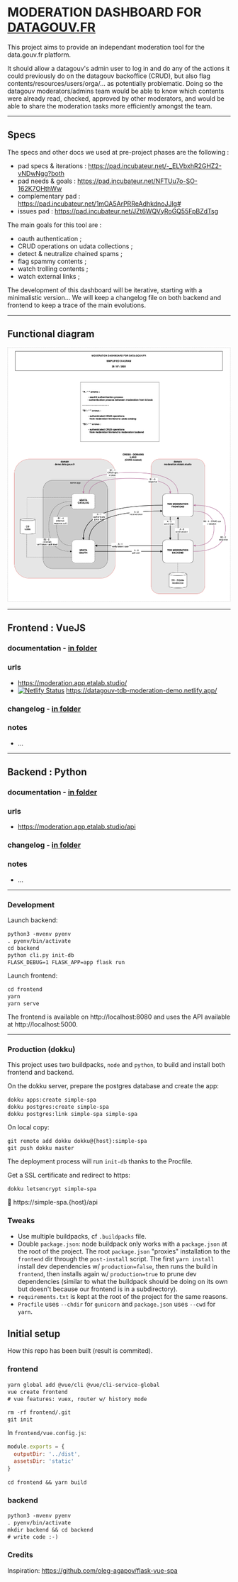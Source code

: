 # MODERATION DASHBOARD FOR [DATAGOUV.FR](https://data.gouv.fr)

This project aims to provide an independant moderation tool for the data.gouv.fr platform. 

It should allow a datagouv's admin user to log in and do any of the actions it could previously do on the datagouv backoffice (CRUD), but also flag contents/resources/users/orga/... as potentially problematic. Doing so the datagouv moderators/admins team would be able to know which contents were already read, checked, approved by other moderators, and would be able to share the moderation tasks more efficiently amongst the team.

---

## Specs

The specs and other docs we used at pre-project phases are the following :

- pad specs & iterations : https://pad.incubateur.net/-_ELVbxhR2GHZ2-vNDwNgg?both
- pad needs & goals : https://pad.incubateur.net/NFTUu7o-SO-162K7OHthWw
- complementary pad : https://pad.incubateur.net/1mOA5ArPRReAdhkdnoJJlg#
- issues pad : https://pad.incubateur.net/JZt6WQVyRoGQ55FpBZdTsg

The main goals for this tool are : 

- oauth authentication ;
- CRUD operations on udata collections ;
- detect & neutralize chained spams ;
- flag spammy contents ;
- watch trolling contents ;
- watch external links ;

The development of this dashboard will be iterative, starting with a minimalistic version... We will keep a changelog file on both backend and frontend to keep a trace of the main evolutions.

---
## Functional diagram

![diagram](./docs/diagrams/TD_MODERATION_DGF-diagram_auth.png)

---
## Frontend : VueJS

### documentation - [in folder](./frontend/README.md)

### urls

- https://moderation.app.etalab.studio/
- [![Netlify Status](https://api.netlify.com/api/v1/badges/8fd5e0aa-46e3-448a-8112-c11c422df840/deploy-status)](https://app.netlify.com/sites/datagouv-tdb-moderation-demo/deploys)
 https://datagouv-tdb-moderation-demo.netlify.app/

### changelog - [in folder](./frontend/CHANGELOG.md)

### notes

- ...

---
## Backend : Python

### documentation - [in folder](./bbackend/README.md)

### urls

- https://moderation.app.etalab.studio/api

### changelog - [in folder](./backend/CHANGELOG.md)

### notes

- ...

---

### Development

Launch backend:

```
python3 -mvenv pyenv
. pyenv/bin/activate
cd backend
python cli.py init-db
FLASK_DEBUG=1 FLASK_APP=app flask run
```

Launch frontend:

```
cd frontend
yarn
yarn serve
```

The frontend is available on http://localhost:8080 and uses the API available at http://localhost:5000.

---

### Production (dokku)

This project uses two buildpacks, `node` and `python`, to build and install both frontend and backend.

On the dokku server, prepare the postgres database and create the app:

```
dokku apps:create simple-spa
dokku postgres:create simple-spa
dokku postgres:link simple-spa simple-spa
```

On local copy:

```
git remote add dokku dokku@{host}:simple-spa
git push dokku master
```

The deployment process will run `init-db` thanks to the Procfile.

Get a SSL certificate and redirect to https:

```
dokku letsencrypt simple-spa
```

:rocket: https://simple-spa.{host}/api

### Tweaks

- Use multiple buildpacks, cf `.buildpacks` file.
- Double `package.json`: node buildpack only works with a `package.json` at the root of the project. The root `package.json` "proxies" installation to the `frontend` dir through the `post-install` script. The first `yarn install` install dev dependencies w/ `production=false`, then runs the build in `frontend`, then installs again w/ `production=true` to prune dev dependencies (similar to what the buildpack should be doing on its own but doesn't because our frontend is in a subdirectory).
- `requirements.txt` is kept at the root of the project for the same reasons.
- `Procfile` uses `--chdir` for `gunicorn` and `package.json` uses `--cwd` for `yarn`.

## Initial setup

How this repo has been built (result is commited).

### frontend

```
yarn global add @vue/cli @vue/cli-service-global
vue create frontend
# vue features: vuex, router w/ history mode
```

```
rm -rf frontend/.git
git init
```

In `frontend/vue.config.js`:

```javascript
module.exports = {
  outputDir: '../dist',
  assetsDir: 'static'
}
```

```
cd frontend && yarn build
```

### backend

```
python3 -mvenv pyenv
. pyenv/bin/activate
mkdir backend && cd backend
# write code :-)
```

### Credits

Inspiration: https://github.com/oleg-agapov/flask-vue-spa

